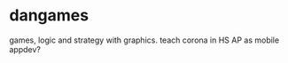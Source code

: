 dangames
========

games, logic and strategy with graphics. teach corona in HS AP as mobile appdev?
